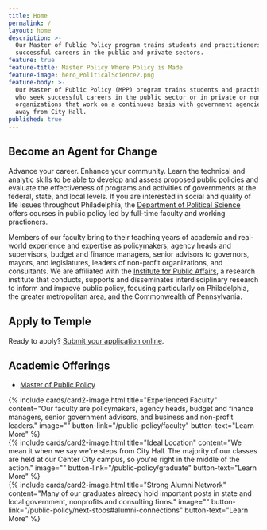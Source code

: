 ```yaml
---
title: Home
permalink: /
layout: home
description: >-
  Our Master of Public Policy program trains students and practitioners who seek
  successful careers in the public and private sectors.
feature: true
feature-title: Master Policy Where Policy is Made
feature-image: hero_PoliticalScience2.png
feature-body: >-
  Our Master of Public Policy (MPP) program trains students and practitioners
  who seek successful careers in the public sector or in private or non-profit
  organizations that work on a continuous basis with government agencies — steps
  away from City Hall.
published: true
---
```

## Become an Agent for Change
Advance your career. Enhance your community.
Learn the technical and analytic skills to be able to develop and assess proposed public policies and evaluate the effectiveness of programs and activities of governments at the federal, state, and local levels. If you are interested in social and quality of life issues throughout Philadelphia, the [Department of Political Science](http://www.cla.temple.edu/politicalscience/) offers courses in public policy led by full-time faculty and working practioners. 

Members of our faculty bring to their teaching years of academic and real-world experience and expertise as policymakers, agency heads and supervisors, budget and finance managers, senior advisors to governors, mayors, and legislatures, leaders of non-profit organizations, and consultants. We are affiliated with the [Institute for Public Affairs](http://www.cla.temple.edu/ipa/), a research institute that conducts, supports and disseminates interdisciplinary research to inform and improve public policy, focusing particularly on Philadelphia, the greater metropolitan area, and the Commonwealth of Pennsylvania.

## Apply to Temple
Ready to apply? [Submit your application online](https://prd-wlssb.temple.edu/prod8/bwskalog.P_DispLoginNon). 

## Academic Offerings
- [Master of Public Policy](http://bulletin.temple.edu/graduate/scd/cla/public-policy-mpp/)

<div class="row row-wide">
  <div class="col m12 l4">{% include cards/card2-image.html 
    title="Experienced Faculty" 
    content="Our faculty are policymakers, agency heads, budget and finance managers, senior government advisors, and business and non-profit leaders." 
    image="" 
    button-link="/public-policy/faculty" 
    button-text="Learn More" %}
  </div>
  <div class="row row-wide">
    <div class="col m12 l4">{% include cards/card2-image.html 
      title="Ideal Location" 
      content="We mean it when we say we're steps from City Hall. The majority of our classes are held at our Center City campus, so you're right in the middle of the action." 
      image="" 
      button-link="/public-policy/graduate" 
      button-text="Learn More" %}
    </div>
    <div class="row row-wide">
      <div class="col m12 l4">{% include cards/card2-image.html 
        title="Strong Alumni Network" 
        content="Many of our graduates already hold important posts in state and local government, nonprofits and consulting firms." 
        image="" 
        button-link="/public-policy/next-stops#alumni-connections" 
        button-text="Learn More" %}
      </div>
</div>
